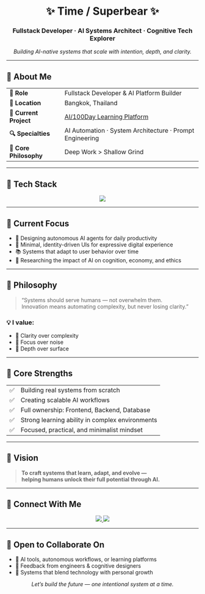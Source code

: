<h1 align="center">✨ Time / Superbear ✨</h1>
<h3 align="center">Fullstack Developer · AI Systems Architect · Cognitive Tech Explorer</h3>
<p align="center"><em>Building AI-native systems that scale with intention, depth, and clarity.</em></p>

---

## 🧠 About Me

<table>
  <tr>
    <td><strong>🎯 Role</strong></td>
    <td>Fullstack Developer & AI Platform Builder</td>
  </tr>
  <tr>
    <td><strong>📍 Location</strong></td>
    <td>Bangkok, Thailand</td>
  </tr>
  <tr>
    <td><strong>🚧 Current Project</strong></td>
    <td><a href="https://github.com/timektt/Port_to_Me">AI/100Day Learning Platform</a></td>
  </tr>
  <tr>
    <td><strong>🔍 Specialties</strong></td>
    <td>AI Automation · System Architecture · Prompt Engineering</td>
  </tr>
  <tr>
    <td><strong>🧘 Core Philosophy</strong></td>
    <td>Deep Work > Shallow Grind</td>
  </tr>
</table>

---

## 🧰 Tech Stack

<p align="center">
  <img src="https://skillicons.dev/icons?i=nextjs,react,tailwind,ts,nodejs,prisma,postgres,firebase,docker,vercel" />
</p>

---

## 🔬 Current Focus

- 🧠 Designing autonomous AI agents for daily productivity  
- 🎯 Minimal, identity-driven UIs for expressive digital experience  
- 📚 Systems that adapt to user behavior over time  
- 🧩 Researching the impact of AI on cognition, economy, and ethics  

---

## 🌿 Philosophy

> “Systems should serve humans — not overwhelm them.  
> Innovation means automating complexity, but never losing clarity.”

### 💡 I value:

- 🧭 Clarity over complexity  
- 🧘 Focus over noise  
- 🔬 Depth over surface  

---

## 💪 Core Strengths

<table>
  <tr><td>✅</td><td>Building real systems from scratch</td></tr>
  <tr><td>✅</td><td>Creating scalable AI workflows</td></tr>
  <tr><td>✅</td><td>Full ownership: Frontend, Backend, Database</td></tr>
  <tr><td>✅</td><td>Strong learning ability in complex environments</td></tr>
  <tr><td>✅</td><td>Focused, practical, and minimalist mindset</td></tr>
</table>

---

## 🌌 Vision

> **To craft systems that learn, adapt, and evolve —  
> helping humans unlock their full potential through AI.**

---

## 🤝 Connect With Me

<p align="center">
  <a href="https://www.facebook.com/profile.php?id=61574677352368">
    <img src="https://img.shields.io/badge/Facebook-1877F2?style=for-the-badge&logo=facebook&logoColor=white" />
  </a>
  <a href="https://www.youtube.com/@Bearpola-vo9jh" title="Coming Soon">
    <img src="https://img.shields.io/badge/YouTube-Coming_Soon-red?style=for-the-badge&logo=youtube&logoColor=white" />
  </a>
</p>

---

## 🚀 Open to Collaborate On

- 🤖 AI tools, autonomous workflows, or learning platforms  
- 🔧 Feedback from engineers & cognitive designers  
- 🧩 Systems that blend technology with personal growth

<p align="center">
  <em>Let’s build the future — one intentional system at a time.</em>
</p>
